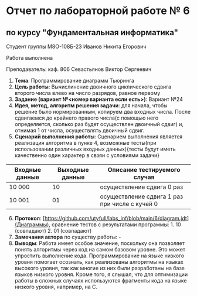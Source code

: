 # Отчет по лабораторной работе № 6
## по курсу "Фундаментальная информатика"

Студент группы М8О-108Б-23 Иванов Никита Егорович

Работа выполнена 

Преподаватель: каф. 806 Севастьянов Виктор Сергеевич

1. **Тема**: Программирование диаграмм Тьюринга
2. **Цель работы**: Вычислинение двоичного циклического сдвига второго числа влево на число разрядов, равное первому
3. **Задание (вариант №<номер варианта если есть>)**: Вариант №24
4. **Идея, метод, алгоритм решения задачи**: для начала, чтобы решение было нормированным, копируем два входных числа. После сдвигаемся до крайнего правого числа(с помощью него определяется, сколько раз будет осуществлен двоичный сдвиг) и, отнимая 1 от числа, осуществлять двоичный сдвиг.
5. **Сценарий выполнения работы**: Сценарием выполнения является реализация алгоритма в пунке 4, возможные тесты(при использовании различных входных данных){тесты будут иметь качественно один характер в свзяи с условиями задачи}

| Входные данные | Выходные данные | Описание тестируемого случая                    |
|----------------|-----------------|-------------------------------------------------|
| 10 000         | 10              | осуществление сдвига 0 раз                      |
| 10 001         | 01              | осуществление сдвига 1 раз при числе с кучей 0  |

6. **Протокол**: [https://github.com/utyfull/labs_inf/blob/main/6/diagram.jdt](Диаграммы), сравнение тестов с результатами программы: 1. 10 (совпадают) 2. 01 (совпадают)
7. **Замечания автора** по существу работы: -
8. **Выводы**: Работа имеет особое значение, поскольку она позволяет понять алгоритмы через код на самом базовом уровне. Это может упростить выполнение кода. Программирование на языке низкого уровня помогает осознать, как реализованы алгоритмы на языках высокого уровня, так как многие из них были разработаны на базе языков низкого уровня. Кроме того, я слышал, что для оптимизации работы в сложных случаях используются фрагменты кода на языке низкого уровня, например, на C.
